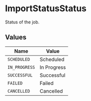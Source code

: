 # ImportStatusStatus

Status of the job.


## Values

| Name          | Value         |
| ------------- | ------------- |
| `SCHEDULED`   | Scheduled     |
| `IN_PROGRESS` | In Progress   |
| `SUCCESSFUL`  | Successful    |
| `FAILED`      | Failed        |
| `CANCELLED`   | Cancelled     |